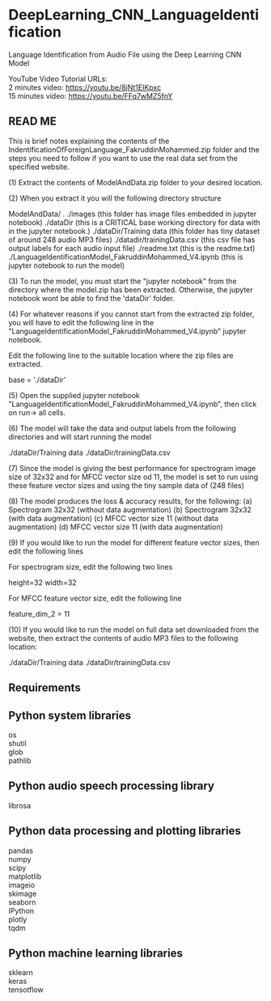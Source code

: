 # DeepLearning_CNN_LanguageIdentification

Language Identification from Audio File using the Deep Learning CNN Model

YouTube Video Tutorial URLs: <br>
   2 minutes video: https://youtu.be/8jNt1EIKpxc <br>
   15 minutes video: https://youtu.be/FFq7wMZ5fnY <br>


READ ME
---------------

This is brief notes explaining the contents of the IndentificationOfForeignLanguage_FakruddinMohammed.zip folder and the steps you need to follow if you want to use the real data set from the specified website. 

(1) Extract the contents of ModelAndData.zip folder to your desired location.

(2) When you extract it you will the following directory structure

ModelAndData/
	.
	./images		(this folder has image files embedded in jupyter notebook)
	./dataDir 		(this is a CRITICAL base working directory for data with in the jupyter notebook.)
	./dataDir/Training data 	(this folder has tiny dataset of around 248 audio MP3 files)
	./datadir/trainingData.csv  (this csv file has output labels for each audio input file)
	./readme.txt				(this is the readme.txt)
	./LanguageIdentificationModel_FakruddinMohammed_V4.ipynb 	(this is jupyter notebook to run the model)

(3) To run the model, you must start the "jupyter notebook" from the directory where the model.zip has been extracted. Otherwise, the jupyter notebook wont be able to find the 'dataDir' folder. 

(4) For whatever reasons if you cannot start from the extracted zip folder, you will have to edit the following line in the "LanguageIdentificationModel_FakruddinMohammed_V4.ipynb" jupyter notebook. 

Edit the following line to the suitable location where the zip files are extracted.

base = './dataDir'


(5) Open the supplied jupyter notebook "LanguageIdentificationModel_FakruddinMohammed_V4.ipynb", then click on run-> all cells.

(6) The model will take the data and output labels from the following directories and will start running the model

./dataDir/Training data
./dataDir/trainingData.csv

(7) Since the model is giving the best performance for spectrogram image size of 32x32 and for MFCC vector size od 11, the model is set to run using these feature vector sizes and using the tiny sample data of (248 files)

(8) The model produces the loss & accuracy results, for the following:
	(a) Spectrogram 32x32 (without data augmentation)
	(b) Spectrogram 32x32 (with data augmentation)
	(c) MFCC vector size 11 (without data augmentation)
	(d) MFCC vector size 11 (with data augmentation)

(9) If you would like to run the model for different feature vector sizes, then edit the following lines

For spectrogram size, edit the following two lines

height=32
width=32

For MFCC feature vector size, edit the following line

feature_dim_2 = 11


(10) If you would like to run the model on full data set downloaded from the website, then extract the contents of audio MP3 files to the following location:

./dataDir/Training data
./dataDir/trainingData.csv


Requirements
--------------

Python system libraries
----------------------
os <br>
shutil <br>
glob <br>
pathlib <br>

Python audio speech processing library
------------------------------------
librosa <br>

Python data processing and plotting libraries
------------------------------------
pandas <br>
numpy <br>
scipy <br>
matplotlib <br>
imageio <br>
skimage <br>
seaborn <br>
IPython <br>
plotly <br>
tqdm <br>

Python machine learning libraries
------------------------------------
sklearn <br>
keras <br>
tensotflow <br>
